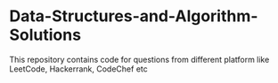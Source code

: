# Data-Structures-and-Algorithm-Solutions
This repository contains code for questions from different platform like LeetCode, Hackerrank, CodeChef etc
